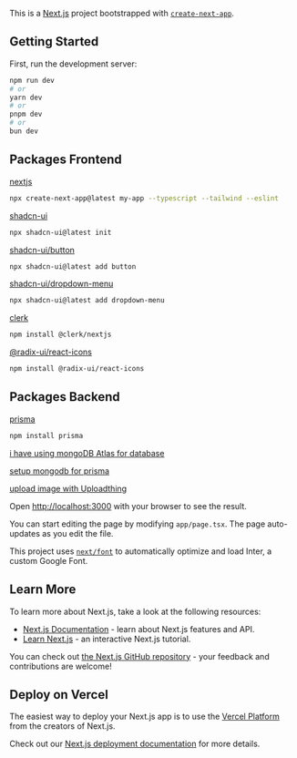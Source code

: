 This is a [Next.js](https://nextjs.org/) project bootstrapped with [`create-next-app`](https://github.com/vercel/next.js/tree/canary/packages/create-next-app).

## Getting Started

First, run the development server:

```bash
npm run dev
# or
yarn dev
# or
pnpm dev
# or
bun dev
```

## Packages Frontend
[nextjs](https://ui.shadcn.com/docs/installation/next)
```bash
npx create-next-app@latest my-app --typescript --tailwind --eslint
```

[shadcn-ui](https://ui.shadcn.com/docs/installation/next)
```bash
npx shadcn-ui@latest init
```

[shadcn-ui/button](https://ui.shadcn.com/docs/components/button)
```bash
npx shadcn-ui@latest add button
```

[shadcn-ui/dropdown-menu](https://ui.shadcn.com/docs/components/dropdown-menu)
```bash
npx shadcn-ui@latest add dropdown-menu
```

[clerk](https://clerk.com/docs/quickstarts/nextjs)
```bash
npm install @clerk/nextjs
```

[@radix-ui/react-icons](https://www.radix-ui.com/icons)
```bash
npm install @radix-ui/react-icons
```

## Packages Backend
[prisma](https://www.npmjs.com/package/prisma)
```bash
npm install prisma
```

[i have using mongoDB Atlas for database](https://cloud.mongodb.com/)

[setup mongodb for prisma](https://www.prisma.io/docs/getting-started/setup-prisma/add-to-existing-project/mongodb/connect-your-database-typescript-mongodb)

[upload image with Uploadthing](https://docs.uploadthing.com/getting-started)







Open [http://localhost:3000](http://localhost:3000) with your browser to see the result.

You can start editing the page by modifying `app/page.tsx`. The page auto-updates as you edit the file.

This project uses [`next/font`](https://nextjs.org/docs/basic-features/font-optimization) to automatically optimize and load Inter, a custom Google Font.

## Learn More

To learn more about Next.js, take a look at the following resources:

- [Next.js Documentation](https://nextjs.org/docs) - learn about Next.js features and API.
- [Learn Next.js](https://nextjs.org/learn) - an interactive Next.js tutorial.

You can check out [the Next.js GitHub repository](https://github.com/vercel/next.js/) - your feedback and contributions are welcome!

## Deploy on Vercel

The easiest way to deploy your Next.js app is to use the [Vercel Platform](https://vercel.com/new?utm_medium=default-template&filter=next.js&utm_source=create-next-app&utm_campaign=create-next-app-readme) from the creators of Next.js.

Check out our [Next.js deployment documentation](https://nextjs.org/docs/deployment) for more details.
